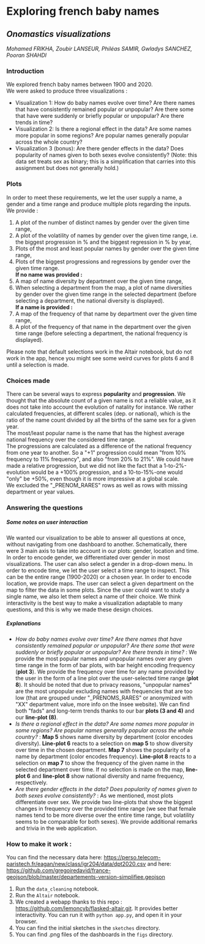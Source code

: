 # Exploring french baby names
## *Onomastics visualizations*
*Mohamed FRIKHA, Zoubir LANSEUR, Philéas SAMIR, Gwladys SANCHEZ, Pooran SHAHDI*

### Introduction
We explored french baby names between 1900 and 2020.  
We were asked to produce three visualizations :
- Visualization 1: How do baby names evolve over time? Are there names that have consistently remained popular or unpopular? Are there some that have were suddenly or briefly popular or unpopular? Are there trends in time?
- Visualization 2: Is there a regional effect in the data? Are some names more popular in some regions? Are popular names generally popular across the whole country?
- Visualization 3 (bonus): Are there gender effects in the data? Does popularity of names given to both sexes evolve consistently? (Note: this data set treats sex as binary; this is a simplification that carries into this assignment but does not generally hold.)

### Plots
In order to meet these requirements, we let the user supply a name, a gender and a time range and produce multiple plots regarding the inputs. We provide :
1. A plot of the number of distinct names by gender over the given time range,
2. A plot of the volatility of names by gender over the given time range, i.e. the biggest progression in % and the biggest regression in % by year,
3. Plots of the most and least popular names by gender over the given time range, 
4. Plots of the biggest progressions and regressions by gender over the given time range.  
**If no name was provided :**
5. A map of name diversity by department over the given time range,
6. When selecting a department from the map, a plot of name diversities by gender over the given time range in the selected department (before selecting a department, the national diversity is displayed).  
**If a name is provided :** 
7. A map of the frequency of that name by department over the given time range,
8. A plot of the frequency of that name in the department over the given time range (before selecting a department, the national frequency is displayed).  

Please note that default selections work in the Altair notebook, but do not work in the app, hence you might see some weird curves for plots 6 and 8 until a selection is made.

### Choices made
There can be several ways to express **popularity** and **progression**. We thought that the absolute count of a given name is not a reliable value, as it does not take into account the evolution of natality for instance. We rather calculated frequencies, at different scales (dep. or national), which is the ratio of the name count divided by all the births of the same sex for a given year.  
The most/least popular name is the name that has the highest average national frequency over the considered time range.  
The progressions are calculated as a difference of the national frequency from one year to another. So a "+1" progression could mean "from 10% frequency to 11% frequency", and also "from 20% to 21%". We could have made a relative progression, but we did not like the fact that a 1-to-2%-evolution would be a +100% progression, and a 10-to-15%-one would "only" be +50%, even though it is more impressive at a global scale.  
We excluded the "_PRENOM_RARES" rows as well as rows with missing department or year values.

### Answering the questions
##### Some notes on user interaction
We wanted our visualization to be able to answer all questions at once, without navigating from one dashboard to another. Schematically, there were 3 main axis to take into account in our plots: gender, location and time.
In order to encode gender, we differentiated over gender in most visualizations. The user can also select a gender in a drop-down menu.
In order to encode time, we let the user select a time range to inspect. This can be the entire range (1900-2020) or a chosen year.
In order to encode location, we provide maps. The user can select a given department on the map to filter the data in some plots.
Since the user could want to study a single name, we also let them select a name of their choice.
We think interactivity is the best way to make a visualization adaptable to many questions, and this is why we made these design choices.

##### Explanations
- *How do baby names evolve over time? Are there names that have consistently remained popular or unpopular? Are there some that were suddenly or briefly popular or unpopular? Are there trends in time?* : We provide the most popular names and unpopular names over any given time range in the form of bar plots, with bar height encoding frequency (**plot 3**). We provide the frequency over time for any name provided by the user in the form of a line plot over the user-selected time range (**plot 8**). It should be noted that due to privacy reasons, "unpopular names" are the most unpopular excluding names with frequencies that are too low (that are grouped under "_PRENOMS_RARES" or anonymized with "XX" department value, more info on the Insee website). We can find both "fads" and long-term trends thanks to our bar **plots (3 and 4)** and our **line-plot (8)**.
- *Is there a regional effect in the data? Are some names more popular in some regions? Are popular names generally popular across the whole country?* : **Map 5** shows name diversity by department (color encodes diversity). **Line-plot 6** reacts to a selection on **map 5** to show diversity over time in the chosen department. **Map 7** shows the popularity of a name by department (color encodes frequency). **Line-plot 8** reacts to a selection on **map 7** to show the frequency of the given name in the selected department over time. 
If no selection is made on the map, **line-plot 6** and **line-plot 8** show national diversity and name frequency, respectively.
- *Are there gender effects in the data? Does popularity of names given to both sexes evolve consistently?* : As we mentioned, most plots differentiate over sex. We provide two line-plots that show the biggest changes in frequency over the provided time range (we see that female names tend to be more diverse over the entire time range, but volatility seems to be comparable for both sexes).
We provide additional remarks and trivia in the web application.

### How to make it work :
You can find the necessary data here: https://perso.telecom-paristech.fr/eagan/new/class/igr204/data/dpt2020.csv
and here: https://github.com/gregoiredavid/france-geojson/blob/master/departements-version-simplifiee.geojson

1. Run the `data_cleaning` notebook.
2. Run the `Altair` notebook.
3. We created a webapp thanks to this repo : https://github.com/lemoncyb/flasked-altair.git. It provides better interactivity. You can run it with `python app.py`, and open it in your browser.
4. You can find the initial sketches in the `sketches` directory.
5. You can find .png files of the dashboards in the `figs` directory.
